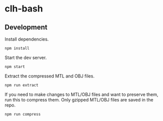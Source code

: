 # clh-bash

## Development

Install dependencies.

    npm install

Start the dev server.

    npm start

Extract the compressed MTL and OBJ files.

    npm run extract

If you need to make changes to MTL/OBJ files and want to preserve them, run this to compress them.  Only gzipped MTL/OBJ files are saved in the repo.

    npm run compress



